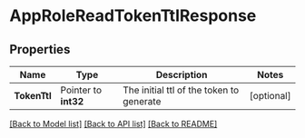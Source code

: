 # AppRoleReadTokenTtlResponse


## Properties

Name | Type | Description | Notes
------------ | ------------- | ------------- | -------------
**TokenTtl** | Pointer to **int32** | The initial ttl of the token to generate | [optional] 





[[Back to Model list]](../README.md#documentation-for-models) [[Back to API list]](../README.md#documentation-for-api-endpoints) [[Back to README]](../README.md)



